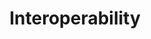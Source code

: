 ---
layout: page
title: Interoperability
description: Connecting diverse systems for reliable IoT and edge computing, addressing challenges in M2M, M2H, and H2D interactions.
background: '/img/wifi-router.jpg'
---